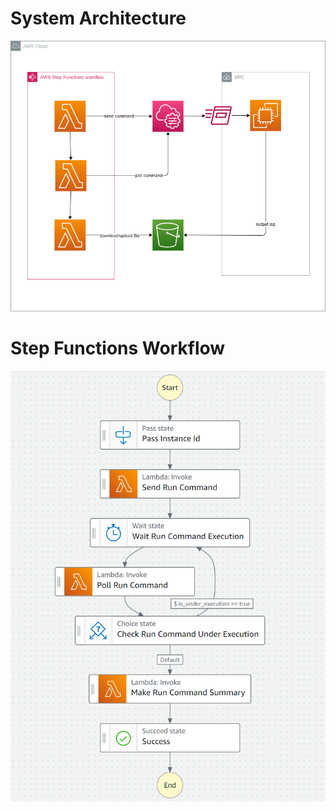 # System Architecture

![architecture](./images/architecture.png)

# Step Functions Workflow

![workflow](./images/workflow.png)
